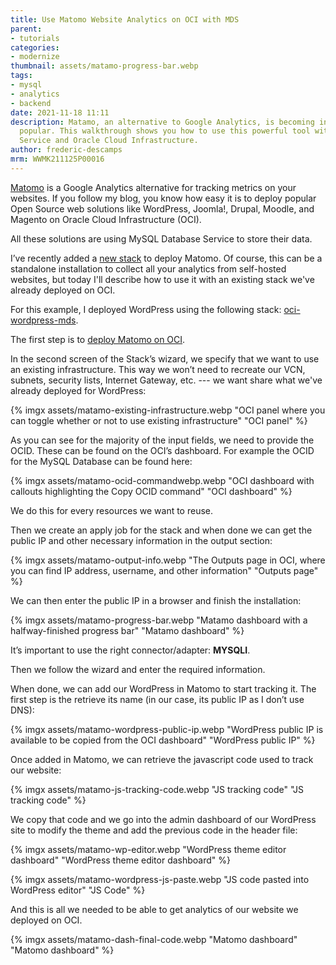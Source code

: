 ```yaml
---
title: Use Matomo Website Analytics on OCI with MDS
parent:
- tutorials
categories:
- modernize
thumbnail: assets/matamo-progress-bar.webp
tags:
- mysql
- analytics
- backend
date: 2021-11-18 11:11
description: Matamo, an alternative to Google Analytics, is becoming increasingly
  popular. This walkthrough shows you how to use this powerful tool with MySQL Database
  Service and Oracle Cloud Infrastructure.
author: frederic-descamps
mrm: WWMK211125P00016
---
```

[Matomo](https://matomo.org/) is a Google Analytics alternative for tracking metrics on your websites. If you follow my blog, you know how easy it is to deploy popular Open Source web solutions like WordPress, Joomla!, Drupal, Moodle, and Magento on Oracle Cloud Infrastructure (OCI).

All these solutions are using MySQL Database Service to store their data.

I’ve recently added a [new stack](https://github.com/lefred/oci-matomo-mds) to  deploy Matomo. Of course, this can be a standalone installation to collect all your analytics from self-hosted websites, but today I'll describe how to use it with an existing stack we've already deployed on OCI.

For this example, I deployed WordPress using the following stack: [oci-wordpress-mds](https://github.com/lefred/oci-wordpress-mds).

The first step is to [deploy Matomo on OCI](https://www.oracle.com/cloud/sign-in.html?redirect_uri=https%3A%2F%2Fcloud.oracle.com%2Fresourcemanager%2Fstacks%2Fcreate%3FzipUrl%3Dhttps%3A%2F%2Fgithub.com%2Flefred%2Foci-matomo-mds%2Freleases%2Fdownload%2Fv1.0.0%2Fstack_matomo_mds.zip).

In the second screen of the Stack’s wizard, we specify that we want to use an existing infrastructure. This way we won’t need to recreate our VCN, subnets, security lists, Internet Gateway, etc. --- we want share what we've already deployed for WordPress:

{% imgx assets/matamo-existing-infrastructure.webp "OCI panel where you can toggle whether or not to use existing infrastructure" "OCI panel" %}

As you can see for the majority of the input fields, we need to provide the OCID. These can be found on the OCI’s dashboard. For example the OCID for the MySQL Database can be found here:

{% imgx assets/matamo-ocid-commandwebp.webp "OCI dashboard with callouts highlighting the Copy OCID command" "OCI dashboard" %}

We do this for every resources we want to reuse.

Then we create an apply job for the stack and when done we can get the public IP and other necessary information in the output section:

{% imgx assets/matamo-output-info.webp "The Outputs page in OCI, where you can find IP address, username, and other information" "Outputs page" %}

We can then enter the public IP in a browser and finish the installation:

{% imgx assets/matamo-progress-bar.webp "Matamo dashboard with a halfway-finished progress bar" "Matamo dashboard" %}

It’s important to use the right connector/adapter: **MYSQLI**.

Then we follow the wizard and enter the required information.

When done, we can add our WordPress in Matomo to start tracking it. The first step is the retrieve its name (in our case, its public IP as I don’t use DNS):

{% imgx assets/matamo-wordpress-public-ip.webp "WordPress public IP is available to be copied from the OCI dashboard" "WordPress public IP" %}

Once added in Matomo, we can retrieve the javascript code used to track our website:

{% imgx assets/matamo-js-tracking-code.webp "JS tracking code" "JS tracking code" %}

We copy that code and we go into the admin dashboard of our WordPress site to modify the theme and add the previous code in the header file:

{% imgx assets/matamo-wp-editor.webp "WordPress theme editor dashboard" "WordPress theme editor dashboard" %}

{% imgx assets/matamo-wordpress-js-paste.webp "JS code pasted into WordPress editor" "JS Code" %}

And this is all we needed to be able to get analytics of our website we deployed on OCI.

{% imgx assets/matamo-dash-final-code.webp "Matomo dashboard" "Matomo dashboard" %}

